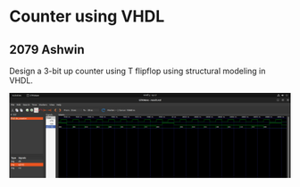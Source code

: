 <h1>Counter using VHDL</h1>
<h2>2079 Ashwin</h2>
<p>Design a 3-bit up counter using T flipflop using structural modeling in VHDL.</p>
<img src="./counter.jpg" alt="3 bit up counter." />
